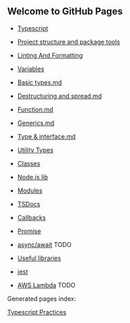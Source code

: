 ## Welcome to GitHub Pages

- [Typescript](./content/typescript.md)

- [Project structure and package tools](./content/project.md)

- [Linting And Formatting](./content/lint-format.md)

- [Variables](./pages/language/variables.md)

- [Basic types.md](./pages/language/basic-types.md)

- [Destructuring and spread.md](./pages/language/destructuring-and-spread.md)

- [Function.md](./pages/language/function.md)

- [Generics.md](./pages/language/generics.md)

- [Type & interface.md](./pages/language/type-interface.md)

- [Utility Types](./pages/language/utility-types.md)

- [Classes](./pages/language/classes.md)

- [Node.js lib](./content/nodejs-lib.md)

- [Modules](./content/modules.md)

- [TSDocs](./content/tsdocs.md)

- [Callbacks](./pages/language/callbacks.md)

- [Promise](./pages/language/promise.md)

- [async/await](./pages/language/async-await.md) TODO

- [Useful libraries](./content/useful-libraries.md)

- [jest](./content/jest.md)

- [AWS Lambda](./content/lambda.md) TODO

Generated pages index:

[Typescript Practices](./pages/index.md)
